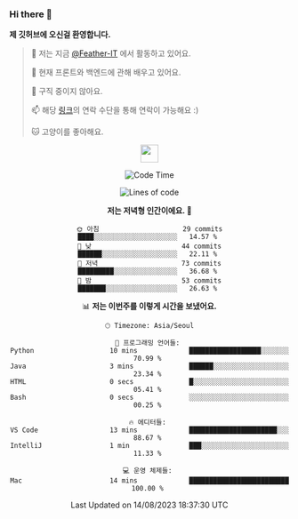 ### Hi there 👋

**제 깃허브에 오신걸 환영합니다.**
 > 🔭 저는 지금 [@Feather-IT](https://www.github.com/Feather-IT) 에서 활동하고 있어요.
> 
 >  🌱 현재 프론트와 백엔드에 관해 배우고 있어요.
> 
 >  🚫 구직 중이지 않아요.
> 
 > 📫 해당 [링크](https://litt.ly/wh3nilvyou)의 연락 수단을 통해 연락이 가능해요 :)
>
 > 🐱 고양이를 좋아해요.

<div align="center"> 
 <a href="https://litt.ly/wh3nilvyou">
    <img src="https://github.githubassets.com/images/mona-loading-default.gif" width="32" />
 </a>

<!--START_SECTION:waka-->
![Code Time](http://img.shields.io/badge/Code%20Time-18%20hrs%2057%20mins-blue)

![Lines of code](https://img.shields.io/badge/%EC%A0%80%EB%8A%94%20%EC%97%AC%ED%83%9C%EA%B9%8C%EC%A7%80%20-309.7%20thousand%20%EC%A4%84%EC%9D%98%20%EC%BD%94%EB%93%9C%EB%A5%BC%20%EC%9E%91%EC%84%B1%ED%96%88%EC%96%B4%EC%9A%94.-blue)

**저는 저녁형 인간이에요. 🦉** 

```text
🌞 아침                     29 commits          ████░░░░░░░░░░░░░░░░░░░░░   14.57 % 
🌆 낮　                     44 commits          ██████░░░░░░░░░░░░░░░░░░░   22.11 % 
🌃 저녁                     73 commits          █████████░░░░░░░░░░░░░░░░   36.68 % 
🌙 밤　                     53 commits          ███████░░░░░░░░░░░░░░░░░░   26.63 % 
```


📊 **저는 이번주를 이렇게 시간을 보냈어요.** 

```text
🕑︎ Timezone: Asia/Seoul

💬 프로그래밍 언어들: 
Python                   10 mins             ██████████████████░░░░░░░   70.99 % 
Java                     3 mins              ██████░░░░░░░░░░░░░░░░░░░   23.34 % 
HTML                     0 secs              █░░░░░░░░░░░░░░░░░░░░░░░░   05.41 % 
Bash                     0 secs              ░░░░░░░░░░░░░░░░░░░░░░░░░   00.25 % 

🔥 에디터들: 
VS Code                  13 mins             ██████████████████████░░░   88.67 % 
IntelliJ                 1 min               ███░░░░░░░░░░░░░░░░░░░░░░   11.33 % 

💻 운영 체제들: 
Mac                      14 mins             █████████████████████████   100.00 % 
```


 Last Updated on 14/08/2023 18:37:30 UTC
<!--END_SECTION:waka-->
</div>

